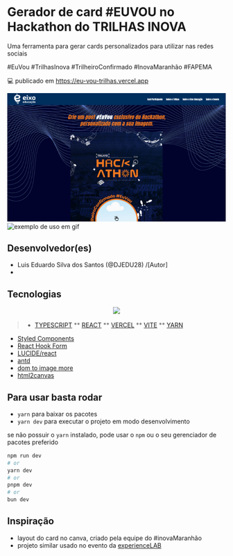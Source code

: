# Gerador de card #EUVOU no Hackathon do TRILHAS INOVA

Uma ferramenta para gerar cards personalizados para utilizar nas redes sociais

#EuVou #TrilhasInova #TrilheiroConfirmado #InovaMaranhão #FAPEMA

💻 publicado em <https://eu-vou-trilhas.vercel.app>

![exemplo da interface](image.webp)
![exemplo de uso em gif](public/20240823081517-f675b4c18c.gif)

## Desenvolvedor(es)

* Luis Eduardo Silva dos Santos (@DJEDU28) /[Autor\]
* 


## Tecnologias

<p align="center">
    <a href="https://skillicons.dev">
        <img src="https://skillicons.dev/icons?i=ts,react,vercel,vite,yarn&theme=light" />
    </a>
</p>

> * [TYPESCRIPT](https://www.typescriptlang.org/) ** [REACT](https://react.dev/) ** [VERCEL](https://vercel.com) ** [VITE](https://vite.dev) ** [YARN](https://classic.yarnpkg.com/en/docs/install)


<!-- <p align="center">
    <a href="https://skillicons.dev">
        <img src="https://skillicons.dev/icons?i=styledcomponents,lucide&theme=light" />
    </a>
</p> -->

* [Styled Components](https://styled-components.com/)
* [React Hook Form](https://react-hook-form.com/)
* [LUCIDE/react](https://lucide.dev)
* [antd](https://ant.design/)
* [dom to image more](https://github.com/1904labs/dom-to-image-more/releases)
* [html2canvas](https://html2canvas.hertzen.com/)

## Para usar basta rodar

* `yarn` para baixar os pacotes
* `yarn dev`  para executar o projeto em modo desenvolvimento

se não possuir o `yarn` instalado, pode usar o `npm` ou o seu gerenciador de pacotes preferido

```bash
npm run dev
# or
yarn dev
# or
pnpm dev
# or
bun dev
```

## Inspiração

* layout do card no canva, criado pela equipe do #inovaMaranhão
* projeto similar usado no evento da [experienceLAB](https://euvou.vercel.app/)
